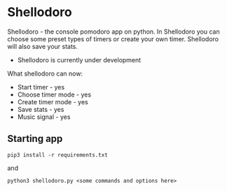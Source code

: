 # Shellodoro
Shellodoro - the console pomodoro app on python. In Shellodoro you can choose some preset types of timers or create your own timer. Shellodoro will also save your stats.

- Shellodoro is currently under development

What shellodoro can now:
- Start timer - yes
- Choose timer mode - yes
- Create timer mode - yes
- Save stats - yes
- Music signal - yes

## Starting app
```
pip3 install -r requirements.txt
```

and

```
python3 shellodoro.py <some commands and options here>
```
